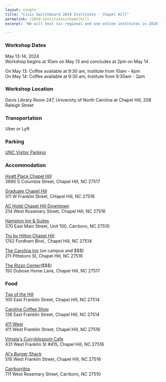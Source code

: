```yaml
---
layout: single
title: "Civic Switchboard 2024 Institutes - Chapel Hill"
permalink: /2024-institutes/chapelhill
excerpt: "We will host six regional and one online institutes in 2024 for library workers interested in serving as intermediaries between community members and civic data and developing civic data roles for their libraries."

---
```

### Workshop Dates
May 13-14, 2024  
Workshop begins at 10am on May 13 and concludes at 2pm on May 14 

On May 13: Coffee available at 9:30 am, Institute from 10am - 4pm  
On May 14: Coffee available at 9:30 am, Institute from 9:30am - 2pm

### Workshop Location
Davis Library Room 247, University of North Carolina at Chapel Hill, 208 Raleigh Street

### Transportation
Uber or Lyft

### Parking
[UNC Visitor Parking](https://move.unc.edu/parking/visitor-parking/university-visitors/)  

### Accommodation
[Hyatt Place Chapel Hill](https://www.hyatt.com/en-US/hotel/north-carolina/hyatt-place-chapel-hill-southern-village/rduzc?src=adm_sem_crp_chico_crp_ppc_NAM-UnitedStates-NC-ChapelHill-HP-RDUZC_google_Evergreen2022_e_hyatt%20place%20chapel%20hill&gad_source=1&gclid=EAIaIQobChMItqe14M7OhAMVLaJaBR1TCwSLEAAYASAAEgLam_D_BwE)  
3690 S Columbia Street, Chapel Hill, NC 27517  

[Graduate Chapel Hill](https://graduatehotels.com/chapel-hill?gad_source=1&gclid=EAIaIQobChMIiJC28c7OhAMVlp9aBR1i7wTEEAAYASAAEgIwmvD_BwE)    
311 W Franklin Street, CHapel Hill, NC 27516

[AC Hotel Chapel Hill Downtown](https://www.marriott.com/en-us/hotels/rduah-ac-hotel-chapel-hill-downtown/overview/?gclid=EAIaIQobChMI99DHgs_OhAMVNIBaBR0azAfOEAAYASAAEgLOPfD_BwE&gclsrc=aw.ds&cid=PAI_GLB0004YXD_GLE000BIM5_GLF000OETA)   
214 West Rosemary Street, Chapel Hill, NC 27516  

[Hampton Inn & Suites](https://www.hilton.com/en/hotels/rducohx-hampton-suites-chapel-hill-carrboro-downtown/?SEO_id=GMB-AMER-HX-RDUCOHX&y_source=1_MjA4Mzg2Mi03MTUtbG9jYXRpb24ud2Vic2l0ZQ%3D%3D)   
370 East Main Street, Unit 100, Carrboro, NC 27510  

[Tru by Hilton Chapel Hill](https://www.hilton.com/en/hotels/rduceru-tru-chapel-hill/?SEO_id=GMB-AMER-RU-RDUCERU&y_source=1_Mjc3MjkwODItNzE1LWxvY2F0aW9uLndlYnNpdGU%3D)   
1742 Fordham Blvd., Chapel Hill, NC 27514

[The Carolina Inn](https://www.hyatt.com/en-US/hotel/north-carolina/the-carolina-inn/rdudc) (on campus and $$$)   
211 Pittsboro St, Chapel Hill, NC 27516  

[The Rizzo Center](https://www.reservationcounter.com/hotels/show/61ffdd5/rizzo-center/)($$$)   
150 Dubose Home Lane, Chapel Hill, NC 27517



### Food
[Top of the Hill](https://www.thetopofthehill.com/)  
100 East Franklin Street, Chapel Hill, NC 27514

[Carolina Coffee Shop](https://www.carolinacoffeeshop.com/)   
138 East Franklin Street, Chapel Hill, NC 27514

[411 West](https://www.411west.com/)  
411 West Franklin Street, Chapel Hill, NC 27516  

[Vimala's Curryblossom Cafe](https://curryblossom.com/)  
431 West Franklin St #415, Chapel Hill, NC 27516  

[Al's Burger Shack](https://alsburgershack.com/)  
516 West Franklin Street, Chapel Hill, NC 27516  

[Carrburritos](https://carrburritos.com/)  
711 West Rosemary Street, Carrboro, NC 27510     

